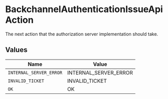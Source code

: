 # BackchannelAuthenticationIssueApiAction

The next action that the authorization server implementation should take.


## Values

| Name                    | Value                   |
| ----------------------- | ----------------------- |
| `INTERNAL_SERVER_ERROR` | INTERNAL_SERVER_ERROR   |
| `INVALID_TICKET`        | INVALID_TICKET          |
| `OK`                    | OK                      |